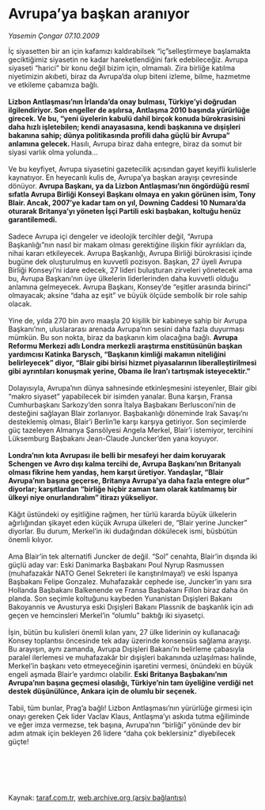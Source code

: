 # Avrupa’ya başkan aranıyor

*Yasemin Çongar 07.10.2009*

<div class="taraf_structure_2col_1zq">
<div class="margen_n">



 <p>İç siyasetten bir an için kafamızı kaldırabilsek “iç”selleştirmeye başlamakta geciktiğimiz siyasetin ne kadar hareketlendiğini fark edebileceğiz. Avrupa siyaseti “harici” bir konu değil bizim için, olmamalı. Zira birliğe katılma niyetimizin akıbeti, biraz da Avrupa’da olup biteni izleme, bilme, hazmetme ve etkileme çabamıza bağlı. <b><br/><br/>Lizbon Antlaşması’nın İrlanda’da onay bulması, Türkiye’yi doğrudan ilgilendiriyor. Son engeller de aşılırsa, Antlaşma 2010 başında yürürlüğe girecek. Ve bu, “yeni üyelerin kabulü dahil birçok konuda bürokrasisini daha hızlı işletebilen; kendi anayasasına, kendi başkanına ve dışişleri bakanına sahip; dünya politikasında profili daha güçlü bir Avrupa” anlamına gelecek. </b>Hasılı, Avrupa biraz daha entegre, biraz da somut bir siyasi varlık olma yolunda... <br/><br/>Ve bu keyfiyet, Avrupa siyasetini gazetecilik açısından gayet keyifli kulislerle kaynatıyor. En heyecanlı kulis de, Avrupa’ya başkan arayışı çevresinde dönüyor. <b>Avrupa Başkanı, ya da Lizbon Antlaşması’nın öngördüğü resmî sıfatla Avrupa Birliği Konseyi Başkanı olmaya en yakın görünen isim, Tony Blair. Ancak, 2007’ye kadar tam on yıl, Downing Caddesi 10 Numara’da oturarak Britanya’yı yöneten İşçi Partili eski başbakan, koltuğu henüz garantilemedi.</b> <br/><br/>Sadece Avrupa içi dengeler ve ideolojik tercihler değil, “Avrupa Başkanlığı”nın nasıl bir makam olması gerektiğine ilişkin fikir ayrılıkları da, nihai kararı etkileyecek. Avrupa Başkanlığı, Avrupa Birliği bürokrasisi içinde bugüne dek oluşturulmuş en kuvvetli pozisyon. Başkan, 27 üyeli Avrupa Birliği Konseyi’ni idare edecek, 27 lideri buluşturan zirveleri yönetecek ama bu, Avrupa Başkanı’nın üye ülkelerin liderlerinden daha kuvvetli olduğu anlamına gelmeyecek. Avrupa Başkanı, Konsey’de “eşitler arasında birinci” olmayacak; aksine “daha az eşit” ve büyük ölçüde sembolik bir role sahip olacak. <br/><br/>Yine de, yılda 270 bin avro maaşla 20 kişilik bir kabineye sahip bir Avrupa Başkanı’nın, uluslararası arenada Avrupa’nın sesini daha fazla duyurması mümkün. Bu son nokta, biraz da başkanın kim olacağına bağlı. <b>Avrupa Reformu Merkezi adlı Londra merkezli araştırma enstitüsünün başkan yardımcısı Katinka Barysch, “Başkanın kimliği makamın niteliğini belirleyecek” diyor, “Blair gibi birisi hizmet piyasalarının liberalleştirilmesi gibi ayrıntıları konuşmak yerine, Obama ile İran’ı tartışmak isteyecektir.”</b> <br/><br/>Dolayısıyla, Avrupa’nın dünya sahnesinde etkinleşmesini isteyenler, Blair gibi “makro siyaset” yapabilecek bir isimden yanalar. Buna karşın, Fransa Cumhurbaşkanı Sarkozy’den sonra İtalya Başbakanı Berlusconi’nin de desteğini sağlayan Blair zorlanıyor. Başbakanlığı döneminde Irak Savaşı’nı desteklemiş olması, Blair’i Berlin’le karşı karşıya getiriyor. Son seçimlerde güç tazeleyen Almanya Şansölyesi Angela Merkel, Blair’i istemiyor, tercihini Lüksemburg Başbakanı Jean-Claude Juncker’den yana koyuyor. <b><br/><br/>Londra’nın kıta Avrupası ile belli bir mesafeyi her daim koruyarak Schengen ve Avro dışı kalma tercihi de, Avrupa Başkanı’nın Britanyalı olması fikrine hem yandaş, hem karşıt üretiyor. Yandaşlar, “Blair Avrupa’nın başına geçerse, Britanya Avrupa’ya daha fazla entegre olur” diyorlar; karşıtlardan “birliğe hiçbir zaman tam olarak katılmamış bir ülkeyi niye onurlandıralım” itirazı yükseliyor. </b><br/><br/>Kâğıt üstündeki oy eşitliğine rağmen, her türlü kararda büyük ülkelerin ağırlığından şikayet eden küçük Avrupa ülkeleri de, “Blair yerine Juncker” diyorlar. Bu durum, Merkel’in iki dudağından dökülecek ismi, büsbütün önemli kılıyor. <br/><br/>Ama Blair’in tek alternatifi Juncker de değil. “Sol” cenahta, Blair’in dışında iki güçlü aday var: Eski Danimarka Başbakanı Poul Nyrup Rasmussen (muhafazakâr NATO Genel Sekreteri ile karıştırılmaya!) ve eski İspanya Başbakanı Felipe Gonzalez. Muhafazakâr cephede ise, Juncker’in yanı sıra Hollanda Başbakanı Balkenende ve Fransa Başbakanı Fillon biraz daha ön planda. Son seçimle koltuğunu kaybeden Yunanistan Dışişleri Bakanı Bakoyannis ve Avusturya eski Dışişleri Bakanı Plassnik de başkanlık için adı geçen ve hemcinsleri Merkel’in “olumlu” baktığı iki siyasetçi. <br/><br/>İşin, bütün bu kulisleri önemli kılan yanı, 27 ülke liderinin oy kullanacağı Konsey toplantısı öncesinde tek aday üzerinde konsensüs sağlama arayışı. Bu arayışın, aynı zamanda, Avrupa Dışişleri Bakanı’nı belirleme çabasıyla paralel ilerlemesi ve muhafazakâr bir dışişleri bakanında uzlaşılması halinde, Merkel’in başkanı veto etmeyeceğinin işaretini vermesi, önündeki en büyük engeli aşmada Blair’e yardımcı olabilir. <b>Eski Britanya Başbakanı’nın Avrupa’nın başına geçmesi olasılığı, Türkiye’nin tam üyeliğine verdiği net destek düşünülünce, Ankara için de olumlu bir seçenek.</b> <br/><br/>Tabii, tüm bunlar, Prag’a bağlı! Lizbon Antlaşması’nın yürürlüğe girmesi için onayı gereken Çek lider Vaclav Klaus, Antlaşma’yı askıda tutma eğiliminde ve eğer imza vermezse, tek başına, Avrupa’nın “birliği” yönünde dev bir adım atmak için bekleyen 26 lidere “daha çok beklersiniz” diyebilecek güçte!</p>
<br/>
<br/>
<br/>



<br/>


<div id="taraf_not">
</div>

</div>


</div>

Kaynak: [taraf.com.tr](http://taraf.com.tr:80/makale/7808.htm), [web.archive.org (arşiv bağlantısı)](http://web.archive.org/web/20091012051358/http://taraf.com.tr:80/makale/7808.htm)

